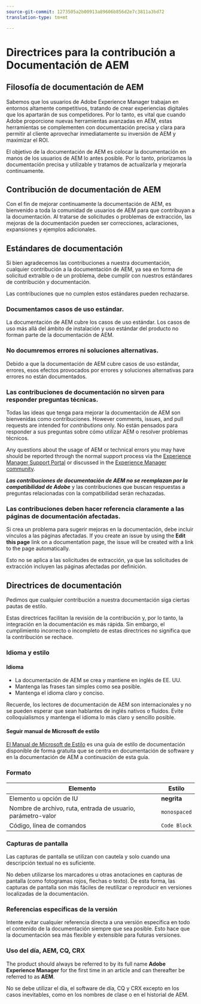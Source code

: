 ```yaml
---
source-git-commit: 1273505a2b00913a89606b856d2e7c3811a3bd72
translation-type: tm+mt

---
```

# Directrices para la contribución a Documentación de AEM

## Filosofía de documentación de AEM

Sabemos que los usuarios de Adobe Experience Manager trabajan en entornos altamente competitivos, tratando de crear experiencias digitales que los apartarán de sus competidores. Por lo tanto, es vital que cuando Adobe proporcione nuevas herramientas avanzadas en AEM, estas herramientas se complementen con documentación precisa y clara para permitir al cliente aprovechar inmediatamente su inversión de AEM y maximizar el ROI.

El objetivo de la documentación de AEM es colocar la documentación en manos de los usuarios de AEM lo antes posible. Por lo tanto, priorizamos la documentación precisa y utilizable y tratamos de actualizarla y mejorarla continuamente.

## Contribución de documentación de AEM

Con el fin de mejorar continuamente la documentación de AEM, es bienvenido a toda la comunidad de usuarios de AEM para que contribuyan a la documentación. Al tratarse de solicitudes o problemas de extracción, las mejoras de la documentación pueden ser correcciones, aclaraciones, expansiones y ejemplos adicionales.

## Estándares de documentación

Si bien agradecemos las contribuciones a nuestra documentación, cualquier contribución a la documentación de AEM, ya sea en forma de solicitud extraíble o de un problema, debe cumplir con nuestros estándares de contribución y documentación.

Las contribuciones que no cumplen estos estándares pueden rechazarse.

### Documentamos casos de uso estándar.

La documentación de AEM cubre los casos de uso estándar. Los casos de uso más allá del ámbito de instalación y uso estándar del producto no forman parte de la documentación de AEM.

### No documremos errores ni soluciones alternativas.

Debido a que la documentación de AEM cubre casos de uso estándar, errores, esos efectos provocados por errores y soluciones alternativas para errores no están documentados.

### Las contribuciones de documentación no sirven para responder preguntas técnicas.

Todas las ideas que tenga para mejorar la documentación de AEM son bienvenidas como contribuciones. However comments, issues, and pull requests are intended for *contributions* only. No están pensados para responder a sus preguntas sobre cómo utilizar AEM o resolver problemas técnicos.

Any questions about the usage of AEM or technical errors you may have should be reported through the normal support process via the [Experience Manager Support Portal](https://daycare.day.com/home.html) or discussed in the [Experience Manager community](http://help-forums.adobe.com/content/adobeforums/en/experience-manager-forum/adobe-experience-manager.html).

***Las contribuciones de documentación de AEM no se reemplazan por la compatibilidad de Adobe*** y las contribuciones que buscan respuestas a preguntas relacionadas con la compatibilidad serán rechazadas.

### Las contribuciones deben hacer referencia claramente a las páginas de documentación afectadas.

Si crea un problema para sugerir mejoras en la documentación, debe incluir vínculos a las páginas afectadas. If you create an issue by using the **Edit this page** link on a documentation page, the issue will be created with a link to the page automatically.

Esto no se aplica a las solicitudes de extracción, ya que las solicitudes de extracción incluyen las páginas afectadas por definición.

## Directrices de documentación

Pedimos que cualquier contribución a nuestra documentación siga ciertas pautas de estilo.

Estas directrices facilitan la revisión de la contribución y, por lo tanto, la integración en la documentación es más rápida. Sin embargo, el cumplimiento incorrecto o incompleto de estas directrices no significa que la contribución se rechace.

### Idioma y estilo

#### Idioma

* La documentación de AEM se crea y mantiene en inglés de EE. UU.
* Mantenga las frases tan simples como sea posible.
* Mantenga el idioma claro y conciso.

Recuerde, los lectores de documentación de AEM son internacionales y no se pueden esperar que sean hablantes de inglés nativos o fluidos. Evite colloquialismos y mantenga el idioma lo más claro y sencillo posible.

#### Seguir manual de Microsoft de estilo

[El Manual de Microsoft de Estilo](https://docs.microsoft.com/en-us/style-guide/welcome/) es una guía de estilo de documentación disponible de forma gratuita que se centra en documentación de software y en la documentación de AEM a continuación de esta guía.

### Formato

| Elemento | Estilo |
|---|---|
| Elemento u opción de IU | **negrita** |
| Nombre de archivo, ruta, entrada de usuario, parámetro-valor | `monospaced` |
| Código, línea de comandos | ```Code Block``` |

### Capturas de pantalla

Las capturas de pantalla se utilizan con cautela y solo cuando una descripción textual no es suficiente.

No deben utilizarse los marcadores u otras anotaciones en capturas de pantalla (como fotogramas rojos, flechas o texto). De esta forma, las capturas de pantalla son más fáciles de reutilizar o reproducir en versiones localizadas de la documentación.

### Referencias específicas de la versión

Intente evitar cualquier referencia directa a una versión específica en todo el contenido de la documentación siempre que sea posible. Esto hace que la documentación sea más flexible y extensible para futuras versiones.

### Uso del día, AEM, CQ, CRX

The product should always be referred to by its full name **Adobe Experience Manager** for the first time in an article and can thereafter be referred to as **AEM**.

No se debe utilizar el día, el software de día, CQ y CRX excepto en los casos inevitables, como en los nombres de clase o en el historial de AEM.